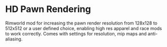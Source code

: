 # HD Pawn Rendering

Rimworld mod for increasing the pawn render resolution from 128x128 to 512x512 or a user defined choice, enabling high res apparel and race mods to work correctly. Comes with settings for resolution, mip maps and anti-aliasing.